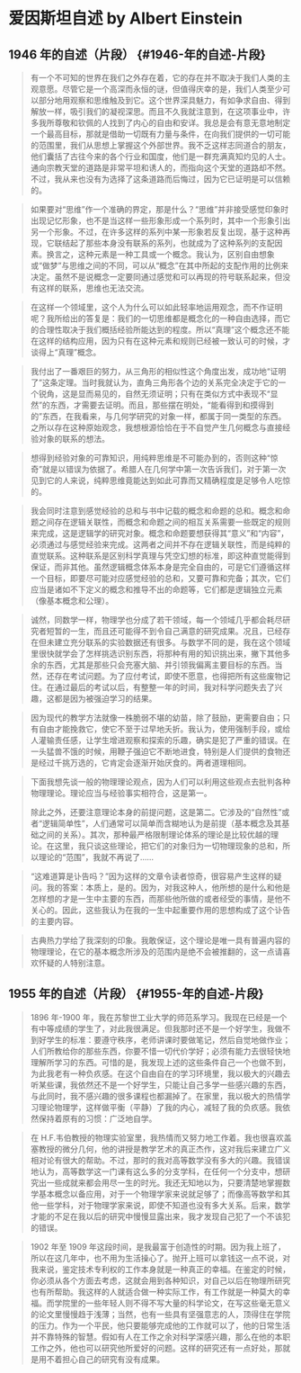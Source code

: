 # 爱因斯坦自述 by Albert Einstein

## 1946 年的自述（片段） {#1946-年的自述-片段}

> 有一个不可知的世界在我们之外存在着，它的存在并不取决于我们人类的主观意愿。尽管它是一个高深而永恒的谜，但值得庆幸的是，我们人类至少可以部分地用观察和思维触及到它。这个世界深具魅力，有如争求自由、得到解放一样，吸引我们的凝视深思。而且不久我就注意到，在这项事业中，许多我所尊敬和钦佩的人找到了内心的自由和安详。我总是会有意无意地制定一个最高目标，那就是借助一切既有力量与条件，在向我们提供的一切可能的范围里，我们从思想上掌握这个外部世界。我不乏这样志同道合的朋友，他们囊括了古往今来的各个行业和国度，他们是一群充满真知灼见的人士。通向宗教天堂的道路是非常平坦和诱人的，而指向这个天堂的道路却不然。不过，我从来也没有为选择了这条道路而后悔过，因为它已证明是可以信赖的。



> 如果要对“思维”作一个准确的界定，那是什么？“思维”并非接受感觉印象时出现记忆形象，也不是当这样一些形象形成一个系列时，其中一个形象引出另一个形象。不过，在许多这样的系列中某一形象若反复出现，基于这种再现，它联结起了那些本身没有联系的系列，也就成为了这种系列的支配因素。换言之，这种元素是一种工具或一个概念。我认为，区别自由想象或“做梦”与思维之间的不同，可以从“概念”在其中所起的支配作用的比例来决定。虽然不是说概念一定要同通过感觉和可以再现的符号联系起来，但没有这样的联系，思维也无法交流。



> 在这样一个领域里，这个人为什么可以如此轻率地运用观念，而不作证明呢？我所给出的答复是：我们的一切思维都是概念化的一种自由选择，而它的合理性取决于我们概括经验所能达到的程度。所以“真理”这个概念还不能在这样的结构应用，因为只有在这种元素和规则已经被一致认可的时候，才谈得上“真理”概念。



> 我付出了一番艰巨的努力，从三角形的相似性这个角度出发，成功地“证明了”这条定理。当时我就认为，直角三角形各个边的关系完全决定于它的一个锐角，这是显而易见的，自然无须证明；只有在类似方式中表现不“显然”的东西，才需要去证明。而且，那些摆在明处，“能看得到和摸得到的”东西，在我看来，与几何学研究的对象一样，都属于同一类型的东西。之所以存在这种原始观念，我想根源恰恰在于不自觉产生几何概念与直接经验对象的联系的想法。



> 想得到经验对象的可靠知识，用纯粹思维是不可能办到的，否则这种“惊奇”就是以错误为依据了。希腊人在几何学中第一次告诉我们，对于第一次见到它的人来说，纯粹思维竟能达到如此可靠而又精确程度是足够令人吃惊的。



> 我会同时注意到感觉经验的总和与书中记载的概念和命题的总和。概念和命题之间存在逻辑关联性，而概念和命题之间的相互关系需要一些既定的规则来完成，这是逻辑学的研究对象。概念和命题要想获得其“意义”和“内容”，必须通过与感觉经验来完成。这两者之间并不存在逻辑关联性，而是纯粹的直觉联系。这种联系是区别科学真理与凭空幻想的标准，即这种直觉能得到保证，而非其他。虽然逻辑概念体系本身是完全自由的，可是它们遵循这样一个目标，即要尽可能对应感觉经验的总和，又要可靠和完备；其次，它们应当是诸如不下定义的概念和推导不出的命题等，它们都是逻辑独立元素（像基本概念和公理）。



> 诚然，同数学一样，物理学也分成了若干领域，每一个领域几乎都会耗尽研究者短暂的一生，而且还可能得不到令自己满意的研究成果。况且，已经存在但未建立充分联系的实验数据还有很多。与数学不同的是，我在这个领域里很快就学会了怎样挑选识别东西，将那种有用的知识挑出来，撇下其他多余的东西，尤其是那些只会充塞大脑、并引领我偏离主要目标的东西。当然，还存在考试问题。为了应付考试，即使不愿意，也得把所有这些废物记住。在通过最后的考试以后，有整整一年的时间，我对科学问题失去了兴趣，这都是因为被强迫学习的结果。



> 因为现代的教学方法就像一株脆弱不堪的幼苗，除了鼓励，更需要自由；只有自由才能挽救它，使它不至于过早地夭折。我认为，使用强制手段，或给人灌输责任感，让学生增进观察和探索的乐趣，确实是犯了严重的错误。在一头猛兽不饿的时候，用鞭子强迫它不断地进食，特别是人们提供的食物还是经过千挑万选的，它肯定会逐渐开始厌食的。两者道理相同。



> 下面我想先谈一般的物理理论观点，因为人们可以利用这些观点去批判各种物理理论。理论应当与经验事实相符合，这是第一。
>
> 除此之外，还要注意理论本身的前提问题，这是第二。它涉及的“自然性”或者“逻辑简单性”，人们通常可以简单而含糊地认为是前提（基本概念及其基础之间的关系）。其次，那种最严格限制理论体系的理论是比较优越的理论。在这里，我只谈这些理论，把它们的对象归为一切物理现象的总和，所以理论的“范围”，我就不再说了……



> “这难道算是讣告吗？”因为这样的文章令读者惊奇，很容易产生这样的疑问。我的答案：本质上，是的。因为，对我这种人，他所想的是什么和他是怎样想的才是一生中主要的东西，而那些他所做的或者经受的事情，是他不关心的。因此，这些我认为在我的一生中起重要作用的思想构成了这个讣告的主要内容。



> 古典热力学给了我深刻的印象。我敢保证，这个理论是唯一具有普遍内容的物理理论，在它的基本概念所涉及的范围内是绝不会被推翻的，这一点请喜欢怀疑的人特别注意。


## 1955 年的自述（片段） {#1955-年的自述-片段}

> 1896 年-1900 年，我在苏黎世工业大学的师范系学习。我现在已经是一个有中等成绩的学生了，对此我很满足。但我那时还不是一个好学生，我做不到好学生的标准：要遵守秩序，老师讲课时要做笔记，然后自觉地做作业；人们所教给你的那些东西，你要不惜一切代价学好；必须有能力去很轻快地理解所学习的东西。可惜的是，我发现上述的这些条件自己一个也做不到，为此我老有一种负疚感。在这个自由自在的学习环境里，我以极大的兴趣去听某些课，我依然还不是一个好学生，只能让自己多学一些感兴趣的东西，与此同时，我不感兴趣的很多课程也都漏掉了。在家里，我以极大的热情学习理论物理学，这样做平衡（平静）了我的内心，减轻了我的负疚感。我依然保持着原有的习惯：广泛地自学。



> 在 H.F.韦伯教授的物理实验室里，我热情而又努力地工作着。我也很喜欢盖塞教授的微分几何，他的讲授是教学艺术的真正杰作，这对我后来建立广义相对论有很大的帮助。不过，那时的我对高等数学没有多大的兴趣。我错误地认为，高等数学这一门课有这么多的分支学科，在任何一个分支中，想研究出一些成就来都会用尽一生的时光。我还无知地以为，只要清楚地掌握数学基本概念以备应用，对于一个物理学家来说就足够了；而像高等数学和其他一些学科，对于物理学家来说，即使不知道也没有多大关系。后来，数学才能的不足在我以后的研究中慢慢显露出来，我才发现自己犯了一个不该犯的错误。



> 1902 年至 1909 年这段时间，是我最富于创造性的时期。因为我上班了，所以在这几年中，也不用为生活操心了。抛开上班可以拿钱这一点不说，对我来说，鉴定技术专利权的工作本身就是一种真正的幸福。在鉴定的时候，你必须从各个方面去考虑，这就会用到各种知识，对自己以后在物理所研究也有所帮助。我这样的人就适合做一种实际工作，有工作就是一种莫大的幸福。而学院里的一些年轻人则不得不写大量的科学论文，在写这些毫无意义的论文里慢慢趋于浅薄；当然，也有一些具有坚强意志的人，顶得住在学院的压力。作为一个平民，他只要能够完成他的工作就可以了，他的日常生活并不靠特殊的智慧。假如有人在工作之余对科学深感兴趣，那么在他的本职工作之外，他也可以研究他所爱好的问题。这样的研究还有一点好处，那就是用不着担心自己的研究有没有成果。
